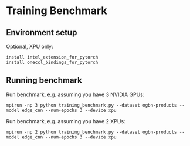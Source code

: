 # Training Benchmark

## Environment setup

Optional, XPU only:
```
install intel_extension_for_pytorch
install oneccl_bindings_for_pytorch
```

## Running benchmark

Run benchmark, e.g. assuming you have 3 NVIDIA GPUs:
```
mpirun -np 3 python training_benchmark.py --dataset ogbn-products --model edge_cnn --num-epochs 3 --device xpu
```


Run benchmark, e.g. assuming you have 2 XPUs:
```
mpirun -np 2 python training_benchmark.py --dataset ogbn-products --model edge_cnn --num-epochs 3 --device xpu
```

